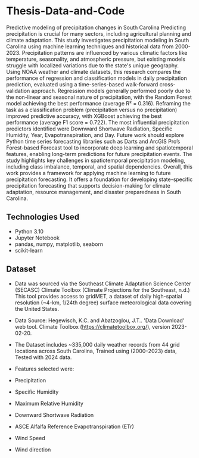 # Thesis-Data-and-Code
Predictive modeling of precipitation changes in South Carolina
Predicting precipitation is crucial for many sectors, including agricultural planning and climate adaptation. This study investigates precipitation modeling in South Carolina using machine learning techniques and historical data from 2000-2023. Precipitation patterns are influenced by various climatic factors like temperature, seasonality, and atmospheric pressure, but existing models struggle with localized variations due to the state's unique geography. Using NOAA weather and climate datasets, this research compares the performance of regression and classification models in daily precipitation prediction, evaluated using a time-series-based walk-forward cross-validation approach. Regression models generally performed poorly due to the non-linear and seasonal nature of precipitation, with the Random Forest model achieving the best performance (average R² = 0.316). Reframing the task as a classification problem (precipitation versus no precipitation) improved predictive accuracy, with XGBoost achieving the best performance (average F1 score = 0.722). The most influential precipitation predictors identified were Downward Shortwave Radiation, Specific Humidity, Year, Evapotranspiration, and Day. Future work should explore Python time series forecasting libraries such as Darts and ArcGIS Pro’s Forest-based Forecast tool to incorporate deep learning and spatiotemporal features, enabling long-term predictions for future precipitation events. The study highlights key challenges in spatiotemporal precipitation modeling, including class imbalance, temporal, and spatial dependencies. Overall, this work provides a framework for applying machine learning to future precipitation forecasting. It offers a foundation for developing state-specific precipitation forecasting that supports decision-making for climate adaptation, resource management, and disaster preparedness in South Carolina.



## Technologies Used 

- Python 3.10
- Jupyter Notebook
- pandas, numpy, matplotlib, seaborn
- scikit-learn

## Dataset
- Data was sourced via the Southeast Climate Adaptation Science Center (SECASC) Climate Toolbox  (Climate Projections for the Southeast, n.d.)
This tool provides access to gridMET, a dataset of daily high-spatial resolution (~4-km, 1/24th degree) surface meteorological data covering the United States.

- Data Source: Hegewisch, K.C. and Abatzoglou, J.T.. 'Data Download' web tool. Climate Toolbox (https://climatetoolbox.org/), version 2023-02-20. 

- The Dataset includes ~335,000 daily weather records from 44 grid locations across South Carolina, Trained using (2000–2023) data, Tested with 2024 data. 
- Features selected were:
- Precipitation 
- Specific Humidity
- Maximum Relative Humidity
- Downward Shortwave Radiation
- ASCE Alfalfa Reference Evapotranspiration (ETr)
- Wind Speed
- Wind direction


